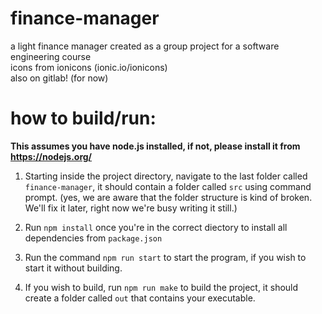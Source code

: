 # finance-manager
a light finance manager created as a group project for a software engineering course    
icons from ionicons (ionic.io/ionicons)    
also on gitlab! (for now)    

# how to build/run:

**This assumes you have node.js installed, if not, please install it from https://nodejs.org/**

1. Starting inside the project directory, navigate to the last folder called `finance-manager`, it should contain a folder called `src` using command prompt. (yes, we are aware that the folder structure is kind of broken. We'll fix it later, right now we're busy writing it still.)    

2. Run `npm install` once you're in the correct diectory to install all dependencies from `package.json`   

3. Run the command `npm run start` to start the program, if you wish to start it without building.    

4. If you wish to build, run `npm run make` to build the project, it should create a folder called `out` that contains your executable. 